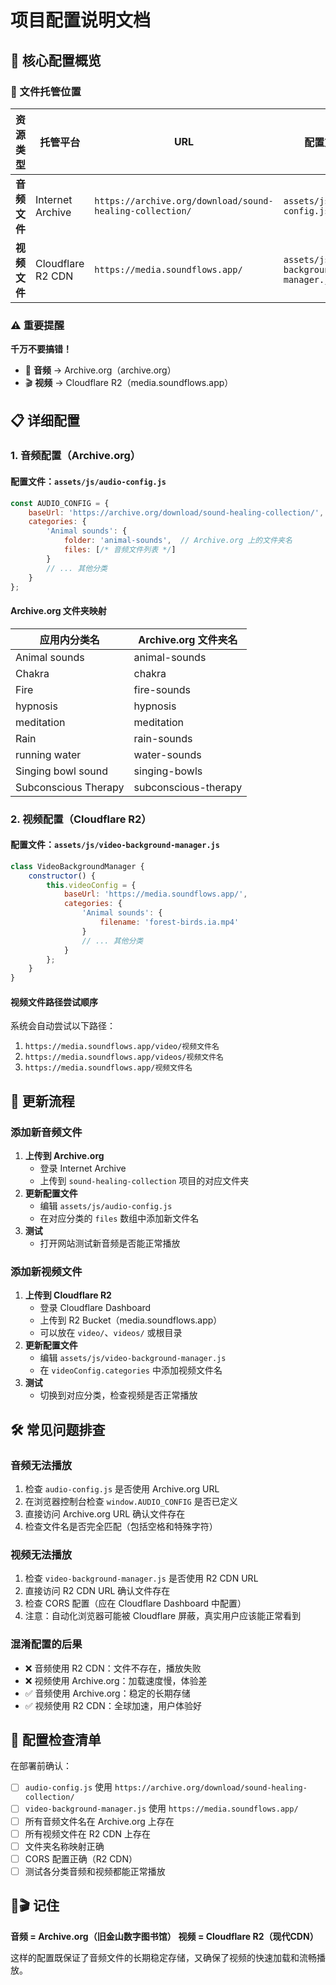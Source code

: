 # 项目配置说明文档

## 🎯 核心配置概览

### 📁 文件托管位置

| 资源类型 | 托管平台 | URL | 配置文件 |
|---------|---------|-----|---------|
| **音频文件** | Internet Archive | `https://archive.org/download/sound-healing-collection/` | `assets/js/audio-config.js` |
| **视频文件** | Cloudflare R2 CDN | `https://media.soundflows.app/` | `assets/js/video-background-manager.js` |

### ⚠️ 重要提醒

**千万不要搞错！**
- 🎵 **音频** → Archive.org（archive.org）
- 🎬 **视频** → Cloudflare R2（media.soundflows.app）

## 📋 详细配置

### 1. 音频配置（Archive.org）

#### 配置文件：`assets/js/audio-config.js`
```javascript
const AUDIO_CONFIG = {
    baseUrl: 'https://archive.org/download/sound-healing-collection/',
    categories: {
        'Animal sounds': {
            folder: 'animal-sounds',  // Archive.org 上的文件夹名
            files: [/* 音频文件列表 */]
        }
        // ... 其他分类
    }
};
```

#### Archive.org 文件夹映射
| 应用内分类名 | Archive.org 文件夹名 |
|-------------|-------------------|
| Animal sounds | animal-sounds |
| Chakra | chakra |
| Fire | fire-sounds |
| hypnosis | hypnosis |
| meditation | meditation |
| Rain | rain-sounds |
| running water | water-sounds |
| Singing bowl sound | singing-bowls |
| Subconscious Therapy | subconscious-therapy |

### 2. 视频配置（Cloudflare R2）

#### 配置文件：`assets/js/video-background-manager.js`
```javascript
class VideoBackgroundManager {
    constructor() {
        this.videoConfig = {
            baseUrl: 'https://media.soundflows.app/',
            categories: {
                'Animal sounds': {
                    filename: 'forest-birds.ia.mp4'
                }
                // ... 其他分类
            }
        };
    }
}
```

#### 视频文件路径尝试顺序
系统会自动尝试以下路径：
1. `https://media.soundflows.app/video/视频文件名`
2. `https://media.soundflows.app/videos/视频文件名`
3. `https://media.soundflows.app/视频文件名`

## 🔄 更新流程

### 添加新音频文件
1. **上传到 Archive.org**
   - 登录 Internet Archive
   - 上传到 `sound-healing-collection` 项目的对应文件夹
2. **更新配置文件**
   - 编辑 `assets/js/audio-config.js`
   - 在对应分类的 `files` 数组中添加新文件名
3. **测试**
   - 打开网站测试新音频是否能正常播放

### 添加新视频文件
1. **上传到 Cloudflare R2**
   - 登录 Cloudflare Dashboard
   - 上传到 R2 Bucket（media.soundflows.app）
   - 可以放在 `video/`、`videos/` 或根目录
2. **更新配置文件**
   - 编辑 `assets/js/video-background-manager.js`
   - 在 `videoConfig.categories` 中添加视频文件名
3. **测试**
   - 切换到对应分类，检查视频是否正常播放

## 🛠️ 常见问题排查

### 音频无法播放
1. 检查 `audio-config.js` 是否使用 Archive.org URL
2. 在浏览器控制台检查 `window.AUDIO_CONFIG` 是否已定义
3. 直接访问 Archive.org URL 确认文件存在
4. 检查文件名是否完全匹配（包括空格和特殊字符）

### 视频无法播放
1. 检查 `video-background-manager.js` 是否使用 R2 CDN URL
2. 直接访问 R2 CDN URL 确认文件存在
3. 检查 CORS 配置（应在 Cloudflare Dashboard 中配置）
4. 注意：自动化浏览器可能被 Cloudflare 屏蔽，真实用户应该能正常看到

### 混淆配置的后果
- ❌ 音频使用 R2 CDN：文件不存在，播放失败
- ❌ 视频使用 Archive.org：加载速度慢，体验差
- ✅ 音频使用 Archive.org：稳定的长期存储
- ✅ 视频使用 R2 CDN：全球加速，用户体验好

## 📝 配置检查清单

在部署前确认：

- [ ] `audio-config.js` 使用 `https://archive.org/download/sound-healing-collection/`
- [ ] `video-background-manager.js` 使用 `https://media.soundflows.app/`
- [ ] 所有音频文件名在 Archive.org 上存在
- [ ] 所有视频文件在 R2 CDN 上存在
- [ ] 文件夹名称映射正确
- [ ] CORS 配置正确（R2 CDN）
- [ ] 测试各分类音频和视频都能正常播放

## 🎵🎬 记住

**音频 = Archive.org（旧金山数字图书馆）**
**视频 = Cloudflare R2（现代CDN）**

这样的配置既保证了音频文件的长期稳定存储，又确保了视频的快速加载和流畅播放。